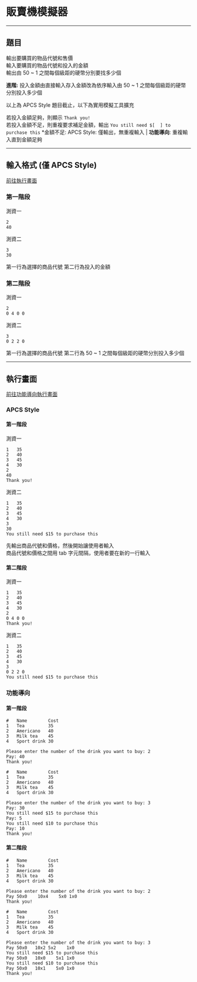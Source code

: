 # 販賣機模擬器

---

## 題目

輸出要購買的物品代號和售價\
輸入要購買的物品代號和投入的金額\
輸出由 50 ~ 1 之間每個級距的硬幣分別要找多少個

**進階:** 投入金額由直接輸入存入金額改為依序輸入由 50 ~ 1 之間每個級距的硬幣分別投入多少個

<span class="apcsStlInc">以上為 APCS Style 題目截止，以下為實用模擬工具擴充</span>

若投入金額足夠，則顯示 `Thank you!`\
若投入金額不足，則重複要求補足金額，輸出 `You still need $[  ] to purchase this`
*金額不足: <span class="apcsStlInc">APCS Style</span>: 僅輸出，無重複輸入 | **功能導向**: 重複輸入直到金額足夠

---

## 輸入格式 <span class="apcsStlInc">(僅 APCS Style)</span>

[前往執行畫面](#執行畫面)

### 第一階段

測資一

```
2
40
```

測資二

```
3
30
```

第一行為選擇的商品代號
第二行為投入的金額

### 第二階段

測資一

```
2
0 4 0 0
```

測資二

```
3
0 2 2 0
```

第一行為選擇的商品代號
第二行為 50 ~ 1 之間每個級距的硬幣分別投入多少個

---

## 執行畫面

[前往功能導向執行畫面](#功能導向)

### <span class="apcsStlInc">APCS Style</span>

#### 第一階段

測資一

```
1   35
2   40
3   45
4   30
2
40
Thank you!
```

測資二

```
1   35
2   40
3   45
4   30
3
30
You still need $15 to purchase this
```

先輸出商品代號和價格，然後開始讓使用者輸入\
商品代號和價格之間用 tab 字元間隔，使用者要在新的一行輸入

#### 第二階段

測資一

```
1   35
2   40
3   45
4   30
2
0 4 0 0
Thank you!
```

測資二

```
1   35
2   40
3   45
4   30
3
0 2 2 0
You still need $15 to purchase this
```

### 功能導向

#### 第一階段

```
#   Name        Cost
1   Tea         35
2   Americano   40
3   Milk tea    45
4   Sport drink 30

Please enter the number of the drink you want to buy: 2
Pay: 40
Thank you!
```

```
#   Name        Cost
1   Tea         35
2   Americano   40
3   Milk tea    45
4   Sport drink 30

Please enter the number of the drink you want to buy: 3
Pay: 30
You still need $15 to purchase this
Pay: 5
You still need $10 to purchase this
Pay: 10
Thank you!
```


#### 第二階段

```
#   Name        Cost
1   Tea         35
2   Americano   40
3   Milk tea    45
4   Sport drink 30

Please enter the number of the drink you want to buy: 2
Pay 50x0    10x4    5x0 1x0
Thank you!
```

```
#   Name        Cost
1   Tea         35
2   Americano   40
3   Milk tea    45
4   Sport drink 30

Please enter the number of the drink you want to buy: 3
Pay 50x0   10x2 5x2    1x0
You still need $15 to purchase this
Pay 50x0   10x0    5x1 1x0
You still need $10 to purchase this
Pay 50x0   10x1    5x0 1x0
Thank you!
```